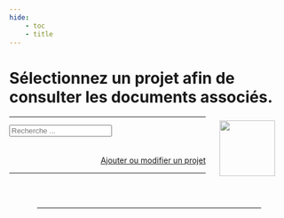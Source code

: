```yaml
---
hide:
    - toc
    - title
---
```


<div id="IndexBloc" class="div-cleanbody">
    <h1><b>Sélectionnez un projet</b> afin de consulter les documents associés.
        <img style="height:100px; float: right; margin: 25px; filter: grayscale(60%);" src="https://cdn-icons-png.flaticon.com/512/8323/8323446.png">
    </h1>
    <hr>
    <input type="search" class="search-input" placeholder="Recherche ..." data-search>
    <br>
    <br>
    <div class="card-grid" data-ressource-cards-container></div>
    <br>
    <a id="EditBtn" class="ksln-btn" href="" target="_blank" style="float: right"><i class="fa-solid fa-pencil"></i> Ajouter ou modifier un projet</a>
    <br>
    <hr>
</div>

<div id="DatamiBloc" class="div-cleanbody hide" style="padding: 0px 50px;">
    <br><br>
    <a class="ksln-btn" onclick="document.location.reload(true)"><i class="fa-solid fa-person-walking-arrow-loop-left"></i></a>
    <hr>
    <div id="DatamiGrid"></div>
</div>

<template data-ressource-template>
    <div> 
        <div class="card container ksln-card">
            <a onclick="" data-link>
                <div class="ksln-img"><img src="" data-img></div>
                <div class="ksln-header" data-header></div>
                <div class="ksln-overlay">
                    <p data-descr></p>
                    <p style="border-top:solid 1px grey; padding-top:5px;" data-author></p>
                </div>
            </a>
        </div>
    </div>
</template>

<head>
    <meta charset="utf-8">
    <!--<meta http-equiv="X-UA-Compatible" content="IE=edge">  Cette balise est faite pour adapter Internet Explorer, mais elle semble désuette en 2022-->
    <!--<meta name="description" content="csv to datatables to csv">-->
    <meta name="viewport" content="width=device-width, initial-scale=1">
    <script src="https://kit.fontawesome.com/f9666d4f53.js" crossorigin="anonymous"></script>
    <!-- Personnal Konsilion CSS -->
    <link rel="stylesheet" href="https://konsilion.github.io/katalog-setup/css/clean-body.css"/>
    <link rel="stylesheet" href="https://konsilion.github.io/katalog-setup/css/personnal-datami.css"/>
    <!-- Personnal Konsilion JS -->
    <script type="text/javascript" src="https://konsilion.github.io/katalog-setup/js/projekts.js"></script>
    <script type="text/javascript" src="https://konsilion.github.io/katalog-setup/js/datami.js"></script>
    <!-- DATAMI WIDGET'S APP.JS SCRIPT -->
    <script src="https://datami-widget.multi.coop/js/app.js" type="text/javascript" defer></script>
</head>